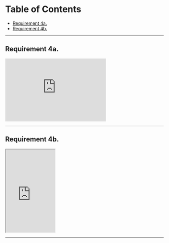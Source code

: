 <h1>Table of Contents</h1>

<ul>
<li><a href="zephyrcarter.github.io/#4a.">Requirement 4a.</a>
</li>
<li><a href="zephyrcarter.github.io/#4b.">Requirement 4b.</a>
</li>
  
</ul>

<hr>

<div id="4a.">
<h2>Requirement 4a.</h2>
</div>
<iframe width="320" height="200" src="https://m.youtube.com/embed/watch?v=UkID_0K0mE0&t=9s" title="YouTube video player" frameborder="0" allow="accelerometer; autoplay; picture-in-picture; web-share" allowfullscreen></iframe>
<hr>
<div id="4b.">
<h2>Requirement 4b.</h2>
</div>
<iframe width="156" height="264" src="https://m.youtube.com/embed/p1-pCzzK0gQ" allowfullscreen></iframe>
<hr>

